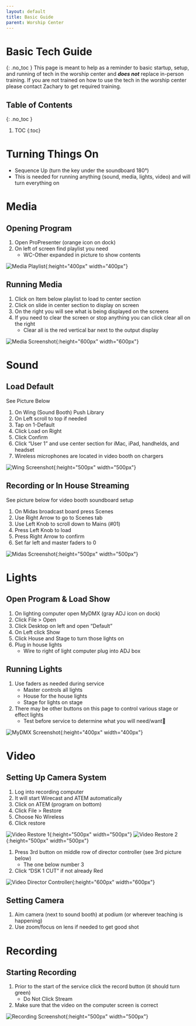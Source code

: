 ```yaml
---
layout: default
title: Basic Guide
parent: Worship Center
---
```


# Basic Tech Guide
{: .no_toc }
This page is meant to help as a reminder to basic startup, setup, and running of tech in the worship center and ***does not*** replace  in-person training. If you are not trained on how to use the tech in the worship center please contact Zachary to get required training.

## Table of Contents
{: .no_toc }

1. TOC
{:toc}

# Turning Things On

- Sequence Up (turn the key under the soundboard 180°)
- This is needed for running anything (sound, media, lights, video) and will turn everything on

# Media
## Opening Program

1. Open ProPresenter (orange icon on dock)
1. On left of screen find playlist you need
   - WC-Other expanded in picture to show contents

![Media Playlist](../assets/images/worship-center/basic-guide/media-1.png){:height="400px" width="400px"}

## Running Media
1. Click on Item below playlist to load to center section
1. Click on slide in center section to display on screen
1. On the right you will see what is being displayed on the screens
1. If you need to clear the screen or stop anything you can click clear all on the right
   - Clear all is the red vertical bar next to the output display

![Media Screenshot](../assets/images/worship-center/basic-guide/media-2.png){:height="600px" width="600px"}

# Sound
## Load Default
See Picture Below

1. On Wing (Sound Booth) Push Library
1. On Left scroll to top if needed
1. Tap on 1-Default
1. Click Load on Right
1. Click Confirm
1. Click “User 1” and use center section for iMac, iPad, handhelds, and headset
1. Wireless microphones are located in video booth on chargers

![Wing Screenshot](../assets/images/worship-center/basic-guide/sound-1.jpeg){:height="500px" width="500px"}

## Recording or In House Streaming
See picture below for video booth soundboard setup

1. On Midas broadcast board press Scenes
1. Use Right Arrow to go to Scenes tab
1. Use Left Knob to scroll down to Mains (#01)
1. Press Left Knob to load
1. Press Right Arrow to confirm
1. Set far left and master faders to 0

![Midas Screenshot](../assets/images/worship-center/basic-guide/sound-2.png){:height="500px" width="500px"}

# Lights
## Open Program & Load Show

1. On lighting computer open MyDMX (gray ADJ icon on dock)
1. Click File > Open
1. Click Desktop on left and open “Default”
1. On Left click Show
1. Click House and Stage to turn those lights on
1. Plug in house lights
   - Wire to right of light computer plug into ADJ box

## Running Lights
1. Use faders as needed during service
   - Master controls all lights
   - House for the house lights
   - Stage for lights on stage
1. There may be other buttons on this page to control various stage or effect lights
   - Test before service to determine what you will need/want

![MyDMX Screenshot](../assets/images/worship-center/basic-guide/lights-1.jpeg){:height="400px" width="400px"}

# Video
## Setting Up Camera System
1. Log into recording computer
1. It will start Wirecast and ATEM automatically
1. Click on ATEM (program on bottom)
1. Click File > Restore
1. Choose No Wireless
1. Click restore

![Video Restore 1](../assets/images/worship-center/basic-guide/video-1.png){:height="500px" width="500px"}
![Video Restore 2](../assets/images/worship-center/basic-guide/video-2.png){:height="500px" width="500px"}

1. Press 3rd button on middle row of director controller (see 3rd picture below)
   - The one below number 3
1. Click “DSK 1 CUT” if not already Red

![Video Director Controller](../assets/images/worship-center/basic-guide/video-3.png){:height="600px" width="600px"}

## Setting Camera
1. Aim camera (next to sound booth) at podium (or wherever teaching is happening)
1. Use zoom/focus on lens if needed to get good shot

# Recording
## Starting Recording
1. Prior to the start of the service click the record button (it should turn green)
   - Do Not Click Stream
1. Make sure that the video on the computer screen is correct

![Recording Screenshot](../assets/images/worship-center/basic-guide/recording-1.jpeg){:height="500px" width="500px"}
